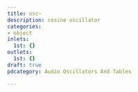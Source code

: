 ```yaml
---
title: osc~
description: cosine oscillator
categories:
- object
inlets:
  1st: {}
outlets:
  1st: {}
draft: true
pdcategory: Audio Oscillators And Tables

---
```

